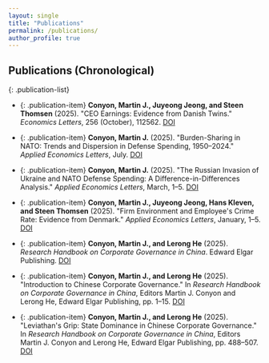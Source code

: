 ```yaml
---
layout: single
title: "Publications"
permalink: /publications/
author_profile: true
---
```


<style>
.publication-list {
    counter-reset: publication-counter;
    list-style: none;
    padding-left: 0;
}
.publication-item {
    counter-increment: publication-counter;
    margin-bottom: 1.5rem;
    line-height: 1.4;
    display: flow-root;
}
.publication-item::before {
    content: "[" counter(publication-counter) "]";
    font-weight: bold;
    margin-right: 0.5rem;
    float: left;
}
</style>

## Publications (Chronological)

{: .publication-list}
* {: .publication-item} **Conyon, Martin J., Juyeong Jeong, and Steen Thomsen** (2025). "CEO Earnings: Evidence from Danish Twins." <em>Economics Letters</em>, 256 (October), 112562. [DOI](https://doi.org/10.1016/j.econlet.2025.112562)

* {: .publication-item} **Conyon, Martin J.** (2025). "Burden-Sharing in NATO: Trends and Dispersion in Defense Spending, 1950–2024." <em>Applied Economics Letters</em>, July. [DOI](https://doi.org/10.1080/13504851.2025.2532057)

* {: .publication-item} **Conyon, Martin J.** (2025). "The Russian Invasion of Ukraine and NATO Defense Spending: A Difference-in-Differences Analysis." <em>Applied Economics Letters</em>, March, 1–5. [DOI](https://doi.org/10.1080/13504851.2025.2473664)

* {: .publication-item} **Conyon, Martin J., Juyeong Jeong, Hans Kleven, and Steen Thomsen** (2025). "Firm Environment and Employee's Crime Rate: Evidence from Denmark." <em>Applied Economics Letters</em>, January, 1–5. [DOI](https://doi.org/10.1080/13504851.2025.2458091)

* {: .publication-item} **Conyon, Martin J., and Lerong He** (2025). <em>Research Handbook on Corporate Governance in China</em>. Edward Elgar Publishing. [DOI](https://doi.org/10.4337/9781035312610)

* {: .publication-item} **Conyon, Martin J., and Lerong He** (2025). "Introduction to Chinese Corporate Governance." In <em>Research Handbook on Corporate Governance in China</em>, Editors Martin J. Conyon and Lerong He, Edward Elgar Publishing, pp. 1–15. [DOI](https://doi.org/10.4337/9781035312610)

* {: .publication-item} **Conyon, Martin J., and Lerong He** (2025). "Leviathan's Grip: State Dominance in Chinese Corporate Governance." In <em>Research Handbook on Corporate Governance in China</em>, Editors Martin J. Conyon and Lerong He, Edward Elgar Publishing, pp. 488–507. [DOI](https://doi.org/10.4337/9781035312610)

